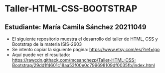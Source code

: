 # Taller-HTML-CSS-BOOTSTRAP
## Estudiante: María Camila Sánchez 20211049
- El siguiente repositorio muestra el desarrollo del taller de HTML, CSS y Bootstrap de la materia ISIS-2603
- Se intento copiar la siguiente página: https://www.etsy.com/es/?ref=lgo
- Aquí puede ver el resultado: https://rawcdn.githack.com/mcsanchezp/Taller-HTML-CSS-Bootstrap/29dd1f4601c18aa53f00e0c799698109df0035fb/index.html

